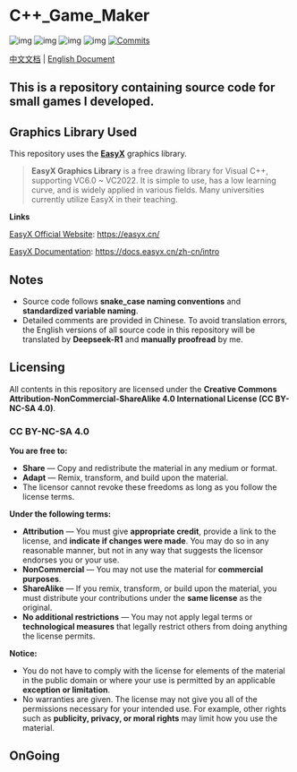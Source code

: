 # C++_Game_Maker  

![img](https://img.shields.io/badge/Repostitory_For_Software_Technology-8A2BE2) ![img](https://img.shields.io/badge/Lastest%20Update%20Time-2025/04/17-blue) ![img](https://img.shields.io/badge/Author-MeowWow520-pink) ![img](https://img.shields.io/badge/Language-C/CPP-blue) [![Commits](https://img.shields.io/github/commit-activity/w/MeowWow520/Repository_For_Software_Technology)](https://github.com/MeowWow520/Repository_For_Software_Technology)  

[中文文档](./Readme_CN.md) | [English Document](./Readme_EN.md)  

This is a repository containing source code for small games I developed.  
---  
## Graphics Library Used  

This repository uses the **[EasyX](https://easyx.cn/)** graphics library.  

>  
> **EasyX Graphics Library** is a free drawing library for Visual C++, supporting VC6.0 ~ VC2022. It is simple to use, has a low learning curve, and is widely applied in various fields. Many universities currently utilize EasyX in their teaching.  
>  

**Links**  

[EasyX Official Website](https://easyx.cn/): https://easyx.cn/  

[EasyX Documentation](https://docs.easyx.cn/zh-cn/intro): https://docs.easyx.cn/zh-cn/intro  

## Notes  
- Source code follows **snake_case naming conventions** and **standardized variable naming**.  
- Detailed comments are provided in Chinese. To avoid translation errors, the English versions of all source code in this repository will be translated by **Deepseek-R1** and **manually proofread** by me.  

## Licensing  
All contents in this repository are licensed under the **Creative Commons Attribution-NonCommercial-ShareAlike 4.0 International License (CC BY-NC-SA 4.0)**.  

### CC BY-NC-SA 4.0  

**You are free to:**  

- **Share** — Copy and redistribute the material in any medium or format.  
- **Adapt** — Remix, transform, and build upon the material.  
- The licensor cannot revoke these freedoms as long as you follow the license terms.  

**Under the following terms:**  

- **Attribution** — You must give **appropriate credit**, provide a link to the license, and **indicate if changes were made**. You may do so in any reasonable manner, but not in any way that suggests the licensor endorses you or your use.  
- **NonCommercial** — You may not use the material for **commercial purposes**.  
- **ShareAlike** — If you remix, transform, or build upon the material, you must distribute your contributions under the **same license** as the original.  
- **No additional restrictions** — You may not apply legal terms or **technological measures** that legally restrict others from doing anything the license permits.  

**Notice:**  

- You do not have to comply with the license for elements of the material in the public domain or where your use is permitted by an applicable **exception or limitation**.  
- No warranties are given. The license may not give you all of the permissions necessary for your intended use. For example, other rights such as **publicity, privacy, or moral rights** may limit how you use the material.  

## OnGoing